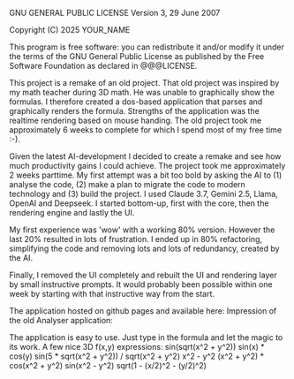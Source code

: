 GNU GENERAL PUBLIC LICENSE
Version 3, 29 June 2007

Copyright (C) 2025 YOUR_NAME

This program is free software: you can redistribute it and/or modify
it under the terms of the GNU General Public License as published by
the Free Software Foundation as declared in @@@LICENSE.

This project is a remake of an old project. That old project was inspired by my math teacher during 3D math. He was unable to graphically show the formulas. I therefore created a dos-based application that parses and graphically renders the formula. Strengths of the application was the realtime rendering based on mouse handing. The old project took me approximately 6 weeks to complete for which I spend most of my free time :-).

Given the latest AI-development I decided to create a remake and see how much productivity gains I could achieve. The project took me approximately 2 weeks parttime. My first attempt was a bit too bold by asking the AI to (1) analyse the code, (2) make a plan to migrate the code to modern technology and (3) build the project. I used Claude 3.7, Gemini 2.5, Llama, OpenAI and Deepseek. I started bottom-up, first with the core, then the rendering engine and lastly the UI.

My first experience was 'wow' with a working 80% version. However the last 20% resulted in lots of frustration. I ended up in 80% refactoring, simplifying the code and removing lots and lots of redundancy, created by the AI. 

Finally, I removed the UI completely and rebuilt the UI and rendering layer by small instructive prompts. It would probably been possible within one week by starting with that instructive way from the start.

The application hosted on github pages and available here:
Impression of the old Analyser application: <link to legacyCode>

The application is easy to use. Just type in the formula and let the magic to its work. A few nice 3D f(x,y) expressions:
sin(sqrt(x^2 + y^2))
sin(x) * cos(y)
sin(5 * sqrt(x^2 + y^2)) / sqrt(x^2 + y^2)
x^2 - y^2
(x^2 + y^2) * cos(x^2 + y^2)
sin(x^2 - y^2)
sqrt(1 - (x/2)^2 - (y/2)^2)

